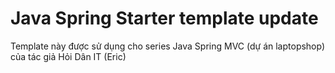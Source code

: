 # Java Spring Starter template update
Template này được sử dụng cho series Java Spring MVC (dự án laptopshop) của tác giả Hỏi Dân IT (Eric)


